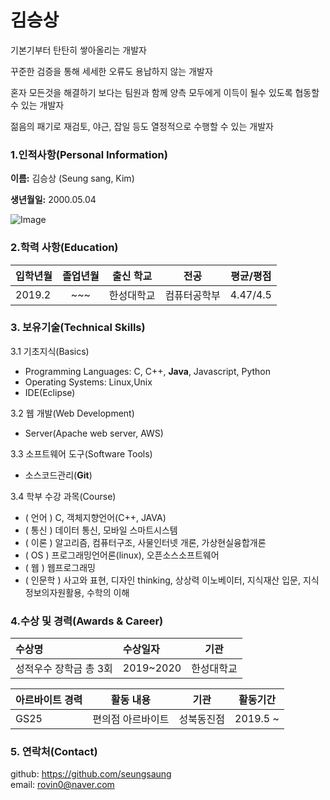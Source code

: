 # 김승상

기본기부터 탄탄히 쌓아올리는 개발자

꾸준한 검증을 통해 세세한 오류도 용납하지 않는 개발자

혼자 모든것을 해결하기 보다는 팀원과 함께 양측 모두에게 이득이 될수 있도록 협동할수 있는 개발자

젊음의 패기로 재검토, 야근, 잡일 등도 열정적으로 수행할 수 있는 개발자

### 1.인적사항(Personal Information)  

 **이름:** 김승상 (Seung sang, Kim)
  
 **생년월일:** 2000.05.04  
  
 <img src="./사진.png" alt="Image">

### 2.학력 사항(Education)

| 입학년월 | 졸업년월 | 출신 학교 |전공 | 평균/평점 | 
| :---         |     :---:      |        :---:   |    :---:      | :---:       |  
| 2019.2 | ~~~ | 한성대학교   |컴퓨터공학부 | 4.47/4.5 |

### 3. 보유기술(Technical Skills)

3.1  기초지식(Basics)
* Programming Languages: C, C++, __Java__, Javascript, Python
* Operating Systems: Linux,Unix
* IDE(Eclipse)

3.2 웹 개발(Web Development)
* Server(Apache web server, AWS)

3.3 소프트웨어 도구(Software Tools)
* 소스코드관리(__Git__)

3.4 학부 수강 과목(Course)
* ( 언어 ) C, 객체지향언어(C++, JAVA)
* ( 통신 ) 데이터 통신, 모바일 스마트시스템
* ( 이론 ) 알고리즘, 컴퓨터구조, 사물인터넷 개론, 가상현실융합개론
* ( OS ) 프로그래밍언어론(linux), 오픈소스소프트웨어
* ( 웹 ) 웹프로그래밍
* ( 인문학 ) 사고와 표현, 디자인 thinking, 상상력 이노베이터, 지식재산 입문, 지식정보의자원활용, 수학의 이해

### 4.수상 및 경력(Awards & Career)
| 수상명 | 수상일자 | 기관 |
| :---         |     :---      |         :---:    |
| 성적우수 장학금 총 3회  |2019~2020    | 한성대학교   |

| 아르바이트 경력 | 활동 내용 | 기관 |활동기간 |
| :---         |     :---:      |        :---:   |    :---:      | 
| GS25 | 편의점 아르바이트 | 성북동진점 | 2019.5 ~  |

### 5. 연락처(Contact)
github: https://github.com/seungsaung   
email: rovin0@naver.com
